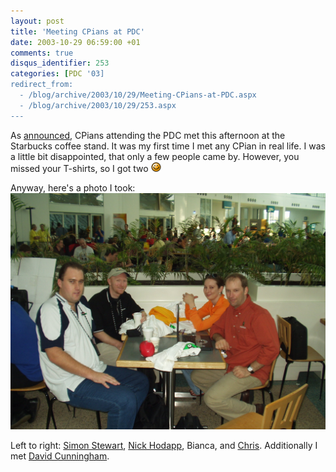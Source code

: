 ```yaml
---
layout: post
title: 'Meeting CPians at PDC'
date: 2003-10-29 06:59:00 +01
comments: true
disqus_identifier: 253
categories: [PDC '03]
redirect_from:
  - /blog/archive/2003/10/29/Meeting-CPians-at-PDC.aspx
  - /blog/archive/2003/10/29/253.aspx
---
```


As [announced](http://www.codeproject.com/script/rumor/article.asp?msg=651762&id=285#xx651762xx), CPians attending the PDC met this afternoon at the Starbucks coffee stand. It was my first time I met any CPian in real life. I was a little bit disappointed, that only a few people came by. However, you missed your T-shirts, so I got two ![Tongue out](/files/archive/smiley_tongue.gif)

Anyway, here's a photo I took:
 ![Meeting CPians at PDC](/files/archive/PA300044.JPG)

Left to right: [Simon Stewart](http://www.brokenkeyboards.com/brokenkeyboards/), [Nick Hodapp](http://www.codeproject.com/script/profile/whos_who.asp?id=162), Bianca, and [Chris](http://www.codeproject.com/script/profile/whos_who.asp?id=1). Additionally I met [David Cunningham](http://www.codeproject.com/script/profile/whos_who.asp?id=2).


